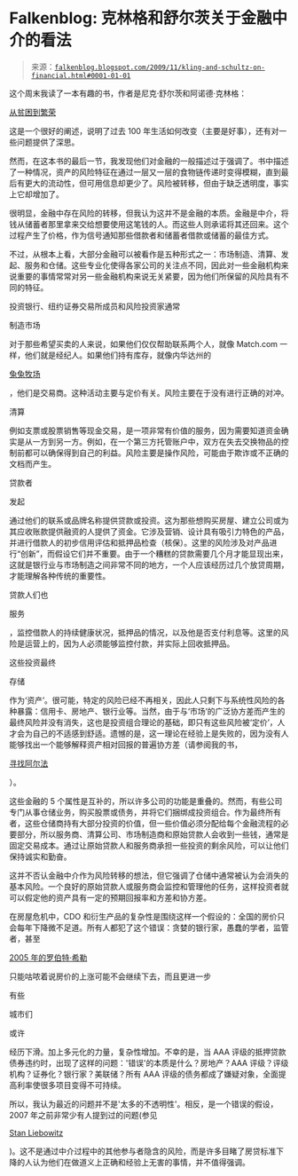 <!--yml

类别：未分类

日期：2024 年 05 月 12 日 21:42:28

-->

# Falkenblog: 克林格和舒尔茨关于金融中介的看法

> 来源：[`falkenblog.blogspot.com/2009/11/kling-and-schultz-on-financial.html#0001-01-01`](http://falkenblog.blogspot.com/2009/11/kling-and-schultz-on-financial.html#0001-01-01)

这个周末我读了一本有趣的书，作者是尼克·舒尔茨和阿诺德·克林格：

[从贫困到繁荣](http://www.amazon.com/Poverty-Prosperity-Intangible-Liabilities-Scarcity/dp/1594032505)

这是一个很好的阐述，说明了过去 100 年生活如何改变（主要是好事），还有对一些问题提供了深思。

然而，在这本书的最后一节，我发现他们对金融的一般描述过于强调了。书中描述了一种情况，资产的风险特征在通过一层又一层的食物链传递时变得模糊，直到最后有更大的流动性，但可用信息却更少了。风险被转移，但由于缺乏透明度，事实上它却增加了。

很明显，金融中存在风险的转移，但我认为这并不是金融的本质。金融是中介，将钱从储蓄者那里拿来交给想要使用这笔钱的人。而这些人则承诺将其还回来。这个过程产生了价格，作为信号通知那些借款者和储蓄者借款或储蓄的最佳方式。

不过，从根本上看，大部分金融可以被看作是五种形式之一：市场制造、清算、发起、服务和仓储。这些专业化使得各家公司的关注点不同，因此对一些金融机构来说重要的事情常常对另一些金融机构来说无关紧要，因为他们所保留的风险具有不同的特征。

投资银行、纽约证券交易所成员和风险投资家通常

制造市场

对于那些希望买卖的人来说，如果他们仅仅帮助联系两个人，就像 Match.com 一样，他们就是经纪人。如果他们持有库存，就像内华达州的

[兔兔牧场](http://www.bunnyranch.com/index1.html)

，他们是交易商。这种活动主要与定价有关。风险主要在于没有进行正确的对冲。

清算

例如支票或股票销售等现金交易，是一项非常有价值的服务，因为需要知道资金确实是从一方到另一方。例如，在一个第三方托管账户中，双方在失去交换物品的控制前都可以确保得到自己的利益。风险主要是操作风险，可能由于欺诈或不正确的文档而产生。

贷款者

发起

通过他们的联系或品牌名称提供贷款或投资。这为那些想购买房屋、建立公司或为其应收账款提供融资的人提供了资金。它涉及营销、设计具有吸引力特色的产品，并进行借款人的初步信用评估和抵押品检查（核保）。这里的风险涉及对产品进行“创新”，而假设它们并不重要。由于一个糟糕的贷款需要几个月才能显现出来，这就是银行业与市场制造之间非常不同的地方，一个人应该经历过几个放贷周期，才能理解各种传统的重要性。

贷款人们也

服务

，监控借款人的持续健康状况，抵押品的情况，以及他是否支付利息等。这里的风险是运营上的，因为人必须能够监控付款，并实际上回收抵押品。

这些投资最终

存储

作为‘资产’。很可能，特定的风险已经不再相关，因此人只剩下与系统性风险的各种暴露：信用卡、房地产、银行业等。当然，由于与‘市场’的广泛协方差而产生的最终风险并没有消失，这也是投资组合理论的基础，即只有这些风险被‘定价’，人才会为自己的不适感到舒适。遗憾的是，这一理论在经验上是失败的，因为没有人能够找出一个能够解释资产相对回报的普遍协方差（请参阅我的书，

[寻找阿尔法](http://www.defprob.com/video/)

）。

这些金融的 5 个属性是互补的，所以许多公司的功能是重叠的。然而，有些公司专门从事仓储业务，购买股票或债务，并将它们捆绑成投资组合。作为最终所有者，这些仓储商持有大部分投资的价值，但一些价值必须分配给每个金融流程的必要部分，所以服务商、清算公司、市场制造商和原始贷款人会收到一些钱，通常是固定交易成本。通过让原始贷款人和服务商承担一些投资的剩余风险，可以让他们保持诚实和勤奋。

这并不否认金融中介作为风险转移的想法，但它强调了仓储中通常被认为会消失的基本风险。一个良好的原始贷款人或服务商会监控和管理他的任务，这样投资者就可以假定他的资产具有一定的预期回报率和方差和协方差。

在房屋危机中，CDO 和衍生产品的复杂性是围绕这样一个假设的：全国的房价只会每年下降微不足道。所有人都犯了这个错误：贪婪的银行家，愚蠢的学者，监管者，甚至

[2005 年的罗伯特·希勒](http://falkenblog.blogspot.com/2008/09/shiller-called-housing-bubble.html)

只能咕哝着说房价的上涨可能不会继续下去，而且更进一步

有些

城市们

或许

经历下滑。加上多元化的力量，复杂性增加。不幸的是，当 AAA 评级的抵押贷款债券违约时，出现了这样的问题：'错误'的本质是什么？房地产？AAA 评级？评级机构？证券化？银行家？美联储？所有 AAA 评级的债务都成了嫌疑对象，全面提高利率使很多项目变得不可持续。

所以，我认为最近的问题并不是'太多的不透明性'。相反，是一个错误的假设，2007 年之前非常少有人提到过的问题(参见

[Stan Liebowitz](http://papers.ssrn.com/sol3/papers.cfm?abstract_id=1211822)

)。这不是通过中介过程中的其他参与者隐含的风险，而是许多目睹了房贷标准下降的人认为他们在做道义上正确和经验上无害的事情，并不值得强调。
